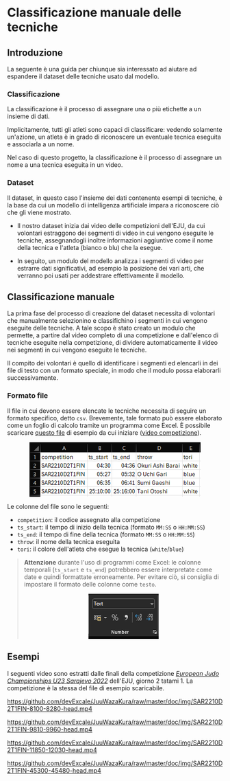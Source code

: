 # Classificazione manuale delle tecniche

## Introduzione

La seguente è una guida per chiunque sia interessato ad aiutare ad espandere il dataset delle tecniche usato dal modello.

### Classificazione

La classificazione è il processo di assegnare una o più etichette a un insieme di dati.

Implicitamente, tutti gli atleti sono capaci di classificare:
vedendo solamente un'azione, un atleta è in grado di riconoscere un eventuale tecnica eseguita e associarla a un nome.

Nel caso di questo progetto, la classificazione è il processo di assegnare un nome a una tecnica eseguita in un video.

### Dataset

Il dataset, in questo caso l'insieme dei dati contenente esempi di tecniche,
è la base da cui un modello di intelligenza artificiale impara a riconoscere ciò che gli viene mostrato.

- Il nostro dataset inizia dai video delle competizioni dell'EJU,
da cui volontari estraggono dei segmenti di video in cui vengono eseguite le tecniche,
assegnandogli inoltre informazioni aggiuntive come il nome della tecnica e l'atleta (bianco o blu) che la esegue.

- In seguito, un modulo del modello analizza i segmenti di video per estrarre dati significativi,
ad esempio la posizione dei vari arti, che verranno poi usati per addestrare effettivamente il modello.

## Classificazione manuale

La prima fase del processo di creazione del dataset necessita di volontari
che manualmente selezionino e classifichino i segmenti in cui vengono eseguite delle tecniche.
A tale scopo è stato creato un modulo che permette,
a partire dal video completo di una competizione e dall'elenco di tecniche eseguite nella competizione,
di dividere automaticamente il video nei segmenti in cui vengono eseguite le tecniche.

Il compito dei volontari è quello di identificare i segmenti ed elencarli in dei file di testo
con un formato speciale, in modo che il modulo possa elaborarli successivamente.

### Formato file

Il file in cui devono essere elencate le tecniche necessita di seguire un formato specifico, detto `csv`.
Brevemente, tale formato può essere elaborato come un foglio di calcolo tramite un programma come Excel.
È possibile scaricare [questo file](/doc/template.csv) di esempio da cui iniziare
([video competizione](https://www.youtube.com/watch?v=ozvTsftwfGg)).

<img src="/doc/img/excel_template.png" style="display: block; margin: auto;"/>

Le colonne del file sono le seguenti:

- `competition`: il codice assegnato alla competizione
- `ts_start`: il tempo di inizio della tecnica (formato `MM:SS` o `HH:MM:SS`)
- `ts_end`: il tempo di fine della tecnica (formato `MM:SS` o `HH:MM:SS`)
- `throw`: il nome della tecnica eseguita
- `tori`: il colore dell'atleta che esegue la tecnica (`white`/`blue`)

> **Attenzione** durante l'uso di programmi come Excel:
> le colonne temporali (`ts_start` e `ts_end`) potrebbero essere interpretate come date
> e quindi formattate erroneamente. Per evitare ciò,
> si consiglia di impostare il formato delle colonne come `testo`.
> 
> <img src="/doc/img/excel_text_column.png" style="display: block; margin: auto;"/>

## Esempi

I seguenti video sono estratti dalle finali della competizione
[_European Judo Championships U23 Sarajevo 2022_](https://www.youtube.com/watch?v=ozvTsftwfGg)
dell'EJU, giorno 2 tatami 1. La competizione è la stessa del file di esempio scaricabile.

https://github.com/devExcale/JuuWazaKura/raw/master/doc/img/SAR2210D2T1FIN-8100-8280-head.mp4

https://github.com/devExcale/JuuWazaKura/raw/master/doc/img/SAR2210D2T1FIN-9810-9960-head.mp4

https://github.com/devExcale/JuuWazaKura/raw/master/doc/img/SAR2210D2T1FIN-11850-12030-head.mp4

https://github.com/devExcale/JuuWazaKura/raw/master/doc/img/SAR2210D2T1FIN-45300-45480-head.mp4
